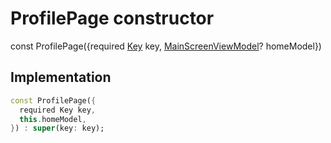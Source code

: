 


# ProfilePage constructor






const
ProfilePage(\{required [Key](https://api.flutter.dev/flutter/foundation/Key-class.html) key, [MainScreenViewModel](../../view_model_main_screen_view_model/MainScreenViewModel-class.md)? homeModel})





## Implementation

```dart
const ProfilePage({
  required Key key,
  this.homeModel,
}) : super(key: key);
```







